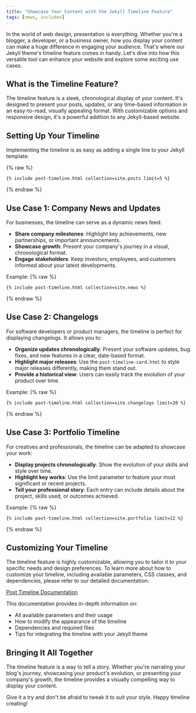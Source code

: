 ```yaml
---
title: "Showcase Your Content with the Jekyll Timeline Feature"
tags: [news, includes]
---
```


In the world of web design, presentation is everything. Whether you're a blogger, a developer, or a business owner, how you display your content can make a huge difference in engaging your audience. That's where our Jekyll theme's timeline feature comes in handy. Let's dive into how this versatile tool can enhance your website and explore some exciting use cases.

## What is the Timeline Feature?

The timeline feature is a sleek, chronological display of your content. It's designed to present your posts, updates, or any time-based information in an easy-to-read, visually appealing format. With customizable options and responsive design, it's a powerful addition to any Jekyll-based website.

## Setting Up Your Timeline

Implementing the timeline is as easy as adding a single line to your Jekyll template:

{% raw %}
```liquid
{% include post-timeline.html collection=site.posts limit=5 %}
```
{% endraw %}

## Use Case 1: Company News and Updates

For businesses, the timeline can serve as a dynamic news feed:

- **Share company milestones**: Highlight key achievements, new partnerships, or important announcements.
- **Showcase growth**: Present your company's journey in a visual, chronological format.
- **Engage stakeholders**: Keep investors, employees, and customers informed about your latest developments.

Example:
{% raw %}
```liquid
{% include post-timeline.html collection=site.news %}
```
{% endraw %}

## Use Case 2: Changelogs

For software developers or product managers, the timeline is perfect for displaying changelogs. It allows you to:

- **Organize updates chronologically**: Present your software updates, bug fixes, and new features in a clear, date-based format.
- **Highlight major releases**: Use the `post-timeline-card.html` to style major releases differently, making them stand out.
- **Provide a historical view**: Users can easily track the evolution of your product over time.

Example:
{% raw %}
```liquid
{% include post-timeline.html collection=site.changelogs limit=20 %}
```
{% endraw %}

## Use Case 3: Portfolio Timeline

For creatives and professionals, the timeline can be adapted to showcase your work:

- **Display projects chronologically**: Show the evolution of your skills and style over time.
- **Highlight key works**: Use the limit parameter to feature your most significant or recent projects.
- **Tell your professional story**: Each entry can include details about the project, skills used, or outcomes achieved.

Example:
{% raw %}
```liquid
{% include post-timeline.html collection=site.portfolio limit=12 %}
```
{% endraw %}

## Customizing Your Timeline

The timeline feature is highly customizable, allowing you to tailor it to your specific needs and design preferences. To learn more about how to customize your timeline, including available parameters, CSS classes, and dependencies, please refer to our detailed documentation:

[Post Timeline Documentation](../_docs/includes/post-timeline.md)

This documentation provides in-depth information on:

- All available parameters and their usage
- How to modify the appearance of the timeline
- Dependencies and required files
- Tips for integrating the timeline with your Jekyll theme

## Bringing It All Together

The timeline feature is a way to tell a story. Whether you're narrating your blog's journey, showcasing your product's evolution, or presenting your company's growth, the timeline provides a visually compelling way to display your content.

Give it a try and don't be afraid to tweak it to suit your style. Happy timeline creating!
